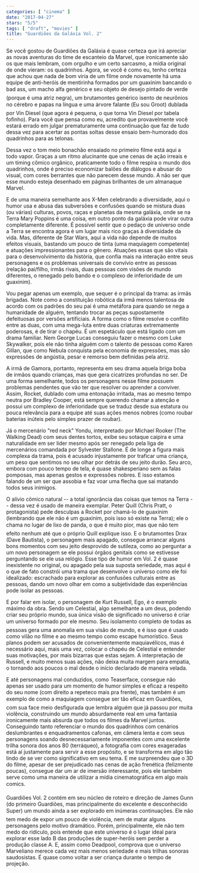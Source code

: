 ```yaml
---
categories: [ "cinema" ]
date: "2017-04-27"
stars: "5/5"
tags: [ "draft", "movies" ]
title: "Guardiões da Galáxia Vol. 2"
---
```

Se você gostou de Guardiões da Galáxia é quase certeza que
irá apreciar as novas aventuras do time de escanteio da Marvel, que
ironicamente são os que mais lembram, com orgulho e um certo sarcasmo,
a mídia original de onde vieram: os quadrinhos. Agora, se você é
como eu, tenho certeza que achou que nada de bom viria de um filme onde
novamente há uma equipe de anti-heróis de mentirinha formados por um
guaxinim bancando o bad ass, um macho alfa genérico e seu objeto
de desejo pintado de verde (porque é uma atriz negra), um brutamontes
genérico isento de neurônios no cérebro e papas na língua e uma
árvore falante (Eu sou Groot) dublada por Vin Diesel (que agora
é pequena, o que torna Vin Diesel por tabela fofinho). Para você que
pensa como eu, acredito que provavelmente você estará errado em julgar
prematuramente uma continuação que faz de tudo dessa vez para acertar as
pontas soltas desse ensaio bem-humorado dos quadrinhos para as telonas.

Dessa vez o tom meio bonachão ensaiado no primeiro filme está aqui a
todo vapor. Graças a um ritmo alucinante que une cenas de ação irreais
e um timing cômico orgânico, praticamente todo o filme respira o mundo
dos quadrinhos, onde é preciso economizar balões de diálogos e abusar
do visual, com cores berrantes que não parecem desse mundo. A não ser
que esse mundo esteja desenhado em páginas brilhantes de um almanaque
Marvel.

E de uma maneira semelhante aos X-Men celebrando a diversidade, aqui o
humor usa e abusa das subversões e confusões quando se mistura duas
(ou várias) culturas, povos, raças e planetas da mesma galáxia,
onde se na Terra Mary Poppins é uma coisa, em outro ponto da galáxia
pode virar outra completamente diferente. É possível sentir que o
pedaço de universo onde a Terra se encontra agora é um lugar mais
rico graças à diversidade da vida. Mas, diferente de Star Wars,
aqui a vida não depende de muitos efeitos visuais, bastando um pouco
de tinta (uma maquiagem competente) e atuações impressionantes para
o gênero. Atuações essas que são vitais para o desenvolvimento da
história, que confia mais na interação entre seus personagens e os
problemas universais de convívio entre as pessoas (relação pai/filho,
irmãs rivais, duas pessoas com visões de mundo diferentes, o renegado
pelo bando e o complexo de inferioridade de um guaxinim).

Vou pegar apenas um exemplo, que sequer é o principal da trama: as irmãs
brigadas. Note como a constituição robótica da irmã menos talentosa de
acordo com os padrões do seu pai é uma metáfora para quando se nega a
humanidade de alguém, tentando trocar as peças supostamente defeituosas
por versões artificiais. A forma como o filme resolve o conflito entre
as duas, com uma mega-luta entre duas criaturas extremamente poderosas,
é de tirar o chapéu. É um espetáculo que está ligado com um drama
familiar. Nem George Lucas conseguiu fazer o mesmo com Luke Skywalker,
pois ele não tinha alguém com o talento de pessoas como Karen Gillan,
que como Nebula conquista pela economia de expressões, mas são
expressões de angústia, pesar e remorso bem definidas pela atriz.

A irmã de Gamora, portanto, representa em seu drama aquela briga boba
de irmãos quando crianças, mas que gera cicatrizes profundas no ser. De
uma forma semelhante, todos os personagens nesse filme possuem problemas
pendentes que vão ter que resolver ou aprender a conviver. Assim,
Rocket, dublado com uma entonação irritada, mas ao mesmo tempo neutra
por Bradley Cooper, está sempre querendo chamar a atenção e possui
um complexo de inferioridade que se traduz desde sua estatura ou pouca
relevância para a equipe até suas ações menos nobres (como roubar
baterias inúteis pelo simples prazer de roubar).

Já o mercenário "red neck" Yondu, interpretado por Michael Rooker
(The Walking Dead) com seus dentes tortos, exibe seu sotaque caipira
e uma naturalidade em ser líder mesmo após ser renegado pela liga de
mercenários comandada por Sylvester Stallone. É de longe a figura mais
complexa da trama, pois é acusado injustamente por traficar uma criança,
um peso que sentimos no seu olhar por detrás de seu jeito durão. Seu
arco, embora com pouco tempo de tela, é quase shakesperiano sem as falas
pomposas, mas apenas gestos e expressões nobres. E isso estamos falando
de um ser que assobia e faz voar uma flecha que sai matando todos seus
inimigos.

O alívio cômico natural -- a total ignorância das coisas que temos
na Terra -- dessa vez é usado de maneira exemplar. Peter Quill (Chris
Pratt, o protagonista) pede desculpas a Rocket por chamá-lo de guaxinim
(lembrando que ele não é um guaxinim, pois isso só existe na Terra);
ele o chama no lugar de lixo de panda, o que é muito pior, mas
que não tem efeito nenhum até que o próprio Quill explique isso. E o
brutamontes Drax (Dave Bautista), o personagem mais apagado, consegue
arrancar alguns bons momentos com seu jeito desprovido de sutileza,
como ao perguntar a um novo personagem se ele possui órgãos genitais
como se estivesse perguntando se ele usa relógio. Esse tipo de humor
em Vol. 2 é quase inexistente no original, ou apagado pela sua suposta
seriedade, mas aqui é o que de fato constrói uma trama que desenvolve o
universo como ele foi idealizado: escrachado para explorar as confusões
culturais entre as pessoas, dando um novo olhar em como a subjetividade
das experiências pode isolar as pessoas.

E por falar em isolar, o personagem de Kurt Russell, Ego, é o exemplo
máximo da obra. Sendo um Celestial, algo semelhante a um deus,
podendo criar seu próprio mundo, sua única visão de significado no
universo é criar um universo formado por ele mesmo. Seu isolamento
completo de todas as pessoas gera uma anomalia em sua visão de mundo,
e é isso que é usado como vilão no filme e ao mesmo tempo como
escape humorístico. Seus planos podem ser acusados de convenientemente
maquiavélicos, mas é necessário aqui, mais uma vez, colocar o chapéu
de Celestial e entender suas motivações, por mais bizarras que estas
sejam. A interpretação de Russell, e muito menos suas ações, não
deixa muita margem para empatia, o tornando aos poucos o mal desde o
início declarado de maneira velada.

E até personagens mal conduzidos, como Teaserface, consegue não apenas
ser usado para um momento de humor simples e eficaz a respeito do seu nome
(com direito a repeteco mais pra frente), mas também é um exemplo de
como a maquiagem consegue ser tão eficaz em Guardiões, com sua face
meio desfigurada que lembra alguém que já passou por muita violência,
construindo um mundo absurdamente real em uma fantasia ironicamente
mais absurda que todos os filmes da Marvel juntos. Conseguindo tanto
referenciar o mundo dos quadrinhos com cenários deslumbrantes e
enquadramentos cafonas, em câmera lenta e com seus personagens soando
desnecessariamente imponentes com uma excelente trilha sonora dos anos
80 (terráqueo), a fotografia com cores exageradas está aí justamente
para servir a esse propósito, e se transforma em algo tão lindo de se
ver como significativo em seu tema. E me surpreendeu que o 3D do filme,
apesar de ser prejudicado nas cenas de ação frenética (felizmente
poucas), consegue dar um ar de imersão interessante, pois ele também
serve como uma maneira de utilizar a mídia cinematográfica em algo
mais comics.

Guardiões Vol. 2 contém em seu núcleo de roteiro e direção de
James Gunn (do primeiro Guardiões, mas principalmente do excelente
e desconhecido Super) um mundo ainda a ser explorado em inúmeras
continuações. Ele não tem medo de expor um pouco de violência, nem de
matar alguns personagens pelo motivo dramático. Porém, principalmente,
ele não tem medo do ridículo, pois entende que este universo é o
lugar ideal para explorar esse lado B das produções de super-heróis
sem perder a produção classe A. E, assim como Deadpool, comprova que o
universo Marveliano merece cada vez mais menos seriedade e mais trilhas
sonoras saudosistas. É quase como voltar a ser criança durante o tempo
de projeção.
